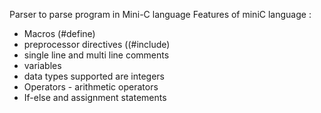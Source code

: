 Parser to parse program in Mini-C language
Features of miniC language : 
- Macros (#define) 
- preprocessor directives ((#include) 
- single line and multi line comments 
- variables 
- data types supported are integers 
- Operators - arithmetic operators 
- If-else and assignment statements
